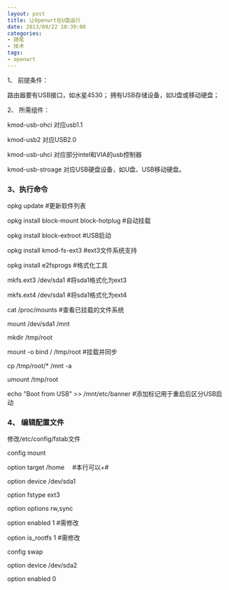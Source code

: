 ```yaml
---
layout: post
title: 让Openwrt在U盘运行 
date: 2013/09/22 10:39:00
categories: 
- 随笔
- 技术
tags: 
- openwrt
---
```


1、 前提条件： 

路由器要有USB接口，如水星4530； 拥有USB存储设备，如U盘或移动硬盘； 

2、 所需组件： 

   kmod-usb-ohci                对应usb1.1

   kmod-usb2                        对应USB2.0

   kmod-usb-uhci                对应部分intel和VIA的usb控制器　

   kmod-usb-stroage                  对应USB硬盘设备，如U盘、USB移动硬盘。

### 3、执行命令 

   opkg update #更新软件列表

   opkg install block-mount block-hotplug     #自动挂载

   opkg install block-extroot     #USB启动

   opkg install kmod-fs-ext3     #ext3文件系统支持

   opkg install e2fsprogs   #格式化工具

   mkfs.ext3 /dev/sda1    #将sda1格式化为ext3

   mkfs.ext4 /dev/sda1    #将sda1格式化为ext4

   cat /proc/mounts           #查看已挂载的文件系统

   mount /dev/sda1 /mnt

   mkdir /tmp/root 

   mount -o bind / /tmp/root  #挂载并同步

   cp /tmp/root/* /mnt -a                                             

   umount /tmp/root       

   echo "Boot from USB" &gt;&gt; /mnt/etc/banner      #添加标记用于重启后区分USB启动


### 4、 编辑配置文件 

修改/etc/config/fstab文件

   config mount

   option target        /home　                   #本行可以+#

   option device        /dev/sda1

   option fstype        ext3

   option options        rw,sync

   option enabled        1                                #需修改

   option is_rootfs       1                                 #需修改

   config swap

   option device        /dev/sda2

   option enabled        0


